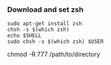 
### Download and set zsh
```
sudo apt-get install zsh
chsh -s $(which zsh)
echo $SHELL
sudo chsh -s $(which zsh) $USER
```


chmod -R 777 /path/to/directory